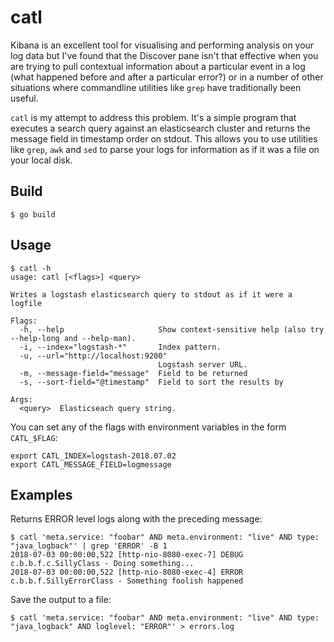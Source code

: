 # catl

Kibana is an excellent tool for visualising and performing analysis on your log data but I've found that the Discover pane isn't that effective when you are trying to pull contextual information about a particular event in a log (what happened before and after a particular error?) or in a number of other situations where commandline utilities like `grep` have traditionally been useful.

`catl` is my attempt to address this problem. It's a simple program that executes a search query against an elasticsearch cluster and returns the message field in timestamp order on stdout. This allows you to use utilities like `grep`, `awk` and `sed` to parse your logs for information as if it was a file on your local disk.


## Build
```
$ go build
```

## Usage
```
$ catl -h
usage: catl [<flags>] <query>

Writes a logstash elasticsearch query to stdout as if it were a logfile

Flags:
  -h, --help                     Show context-sensitive help (also try --help-long and --help-man).
  -i, --index="logstash-*"       Index pattern.
  -u, --url="http://localhost:9200"
                                 Logstash server URL.
  -m, --message-field="message"  Field to be returned
  -s, --sort-field="@timestamp"  Field to sort the results by

Args:
  <query>  Elasticseach query string.
```
You can set any of the flags with environment variables in the form `CATL_$FLAG`:
```shell
export CATL_INDEX=logstash-2018.07.02
export CATL_MESSAGE_FIELD=logmessage
```

## Examples
Returns ERROR level logs along with the preceding message:
```
$ catl 'meta.service: "foobar" AND meta.environment: "live" AND type: "java_logback"' | grep 'ERROR' -B 1
2018-07-03 00:00:00,522 [http-nio-8080-exec-7] DEBUG c.b.b.f.c.SillyClass - Doing something...
2018-07-03 00:00:00,522 [http-nio-8080-exec-4] ERROR  c.b.b.f.SillyErrorClass - Something foolish happened
```
Save the output to a file:
```
$ catl 'meta.service: "foobar" AND meta.environment: "live" AND type: "java_logback" AND loglevel: "ERROR"' > errors.log
```
